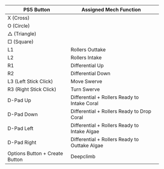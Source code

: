 | PS5 Button                     | Assigned Mech Function                        |     |
| ------------------------------ | --------------------------------------------- | --- |
| X (Cross)                      |                                               |     |
| O (Circle)                     |                                               |     |
| △ (Triangle)                   |                                               |     |
| □ (Square)                     |                                               |     |
| L1                             | Rollers Outtake                               |     |
| L2                             | Rollers Intake                                |     |
| R1                             | Differential Up                               |     |
| R2                             | Differential Down                             |     |
| L3 (Left Stick Click)          | Move Swerve                                   |     |
| R3 (Right Stick Click)         | Turn Swerve                                   |     |
| D-Pad Up                       | Differential + Rollers Ready to Intake Coral  |     |
| D-Pad Down                     | Differential + Rollers Ready to Drop Coral    |     |
| D-Pad Left                     | Differential + Rollers Ready to Intake Algae  |     |
| D-Pad Right                    | Differential + Rollers Ready to Outtake Algae |     |
| Options Button + Create Button | Deepclimb                                     |     |
